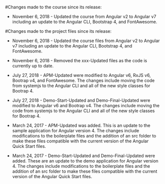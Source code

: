 #Changes made to the course since its release:
- November 6, 2018 - Updated the course from Angular v2 to Angular v7 including an update to the Angular CLI, Bootstrap 4, and FontAwesome.

#Changes made to the project files since its release:
- November 6, 2018 - Updated the course files from Angular v2 to Angular v7 including an update to the Angular CLI, Bootstrap 4, and FontAwesome.
- November 6, 2018 - Removed the xxx-Updated files as the code is currently up to date.

- July 27, 2018 - APM-Updated were modified to Angular v6, RxJS v6, Bootrap v4, and FontAwesome. The changes include moving the code from systemjs to the Angular CLI and all of the new style classes for Bootrap 4.
- July 27, 2018 - Demo-Start-Updated and Demo-Final-Updated were modified to Angular v6 and Bootrap v4. The changes include moving the code from systemjs to the Angular CLI and all of the new style classes for Bootrap 4.

- March 24, 2017 - APM-Updated was added. This is an update to the sample application for Angular version 4. The changes include modifications to the boilerplate files and the addition of an src folder to make these files compatible with the current version of the Angular Quick Start files.
- March 24, 2017 - Demo-Start-Updated and Demo-Final-Updated were added. These are an update to the demo application for Angular version 4. The changes include modifications to the boilerplate files and the addition of an src folder to make these files compatible with the current version of the Angular Quick Start files.
